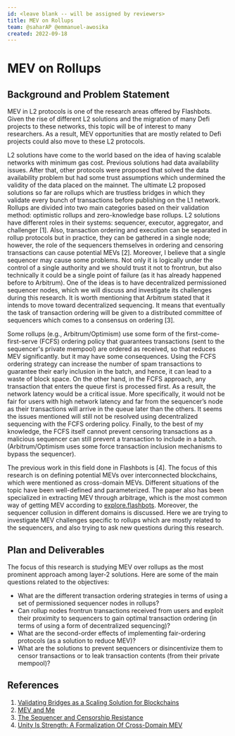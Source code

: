 ```yaml
---
id: <leave blank -- will be assigned by reviewers>
title: MEV on Rollups
team: @saharAP @emmanuel-awosika 
created: 2022-09-18
---
```


# MEV on Rollups
## Background and Problem Statement

MEV in L2 protocols is one of the research areas offered by Flashbots. Given the rise of different L2 solutions and the migration of many Defi projects to these networks, this topic will be of interest to many researchers. As a result, MEV opportunities that are mostly related to Defi projects could also move to these L2 protocols.

L2 solutions have come to the world based on the idea of having scalable networks with minimum gas cost. Previous solutions had data availability issues. After that, other protocols were proposed that solved the data availability problem but had some trust assumptions which undermined the validity of the data placed on the mainnet. The ultimate L2 proposed solutions so far are rollups which are trustless bridges in which they validate every bunch of transactions before publishing on the L1 network. Rollups are divided into two main categories based on their validation method: optimistic rollups and zero-knowledge base rollups. L2 solutions have different roles in their systems: sequencer, executor, aggregator, and challenger [1]. Also, transaction ordering and execution can be separated in rollup protocols but in practice, they can be gathered in a single node; however, the role of the sequencers themselves in ordering and censoring transactions can cause potential MEVs [2]. Moreover, I believe that a single sequencer may cause some problems. Not only it is logically under the control of a single authority and we should trust it not to frontrun, but also technically it could be a single point of failure (as it has already happened before to Arbitrum). One of the ideas is to have decentralized permissioned sequencer nodes, which we will discuss and investigate its challenges during this research. It is worth mentioning that Arbitrum stated that it intends to move toward decentralized sequencing. It means that eventually the task of transaction ordering will be given to a distributed committee of sequencers which comes to a consensus on ordering [3]. 

Some rollups (e.g., Arbitrum/Optimism) use some form of the first-come-first-serve (FCFS) ordering policy that guarantees transactions (sent to the sequencer's private mempool) are ordered as received, so that reduces MEV significantly. but it may have some consequences. Using the FCFS ordering strategy can increase the number of spam transactions to guarantee their early inclusion in the batch, and hence, it can lead to a waste of block space. On the other hand, in the FCFS approach, any transaction that enters the queue first is processed first. As a result, the network latency would be a critical issue. More specifically, it would not be fair for users with high network latency and far from the sequencer’s node as their transactions will arrive in the queue later than the others. It seems the issues mentioned will still not be resolved using decentralized sequencing with the FCFS ordering policy. Finally, to the best of my knowledge, the FCFS itself cannot prevent censoring transactions as a malicious sequencer can still prevent a transaction to include in a batch. (Arbitrum/Optimism uses some force transaction inclusion mechanisms to bypass the sequencer).

The previous work in this field done in Flashbots is [4]. The focus of this research is on defining potential MEVs over interconnected blockchains, which were mentioned as cross-domain MEVs. Different situations of the topic have been well-defined and parameterized. The paper also has been specialized in extracting MEV through arbitrage, which is the most common way of getting MEV according to [explore.flashbots](https://explore.flashbots.net/). Moreover, the sequencer collusion in different domains is discussed. Here we are trying to investigate MEV challenges specific to rollups which are mostly related to the sequencers, and also trying to ask new questions during this research.

## Plan and Deliverables

The focus of this research is studying MEV over rollups as the most prominent approach among layer-2 solutions. Here are some of the main questions related to the objectives:

-   What are the different transaction ordering strategies in terms of using a set of permissioned sequencer nodes in rollups?
-   Can rollup nodes frontrun transactions received from users and exploit their proximity to sequencers to gain optimal transaction ordering (in terms of using a form of decentralized sequencing)? 
-   What are the second-order effects of implementing fair-ordering protocols (as a solution to reduce MEV)?
-   What are the solutions to prevent sequencers or disincentivize them to censor transactions or to leak transaction contents (from their private mempool)?  

## References

1. [Validating Bridges as a Scaling Solution for Blockchains](https://eprint.iacr.org/2021/1589.pdf)
2. [MEV and Me](https://research.paradigm.xyz/MEV)
3. [The Sequencer and Censorship Resistance](https://developer.arbitrum.io/sequencer)
4. [Unity Is Strength: A Formalization Of Cross-Domain MEV](https://arxiv.org/abs/2112.01472)
